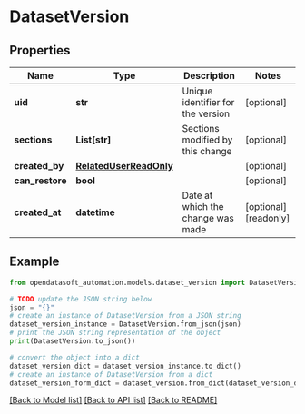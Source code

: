 # DatasetVersion


## Properties

Name | Type | Description | Notes
------------ | ------------- | ------------- | -------------
**uid** | **str** | Unique identifier for the version | [optional] 
**sections** | **List[str]** | Sections modified by this change | [optional] 
**created_by** | [**RelatedUserReadOnly**](RelatedUserReadOnly.md) |  | [optional] 
**can_restore** | **bool** |  | [optional] 
**created_at** | **datetime** | Date at which the change was made | [optional] [readonly] 

## Example

```python
from opendatasoft_automation.models.dataset_version import DatasetVersion

# TODO update the JSON string below
json = "{}"
# create an instance of DatasetVersion from a JSON string
dataset_version_instance = DatasetVersion.from_json(json)
# print the JSON string representation of the object
print(DatasetVersion.to_json())

# convert the object into a dict
dataset_version_dict = dataset_version_instance.to_dict()
# create an instance of DatasetVersion from a dict
dataset_version_form_dict = dataset_version.from_dict(dataset_version_dict)
```
[[Back to Model list]](../README.md#documentation-for-models) [[Back to API list]](../README.md#documentation-for-api-endpoints) [[Back to README]](../README.md)


